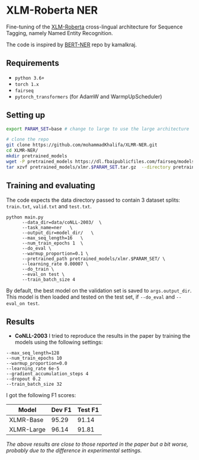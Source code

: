 # XLM-Roberta NER
Fine-tuning of the [XLM-Roberta](https://arxiv.org/abs/1911.02116) cross-lingual architecture for Sequence Tagging, namely Named Entity Recognition. 

The code is inspired by [BERT-NER](https://github.com/kamalkraj/BERT-NER) repo by kamalkraj.


## Requirements 
* `python 3.6+`
* `torch 1.x`
* `fairseq`
* `pytorch_transformers` (for AdamW and WarmpUpScheduler)


## Setting up

```bash
export PARAM_SET=base # change to large to use the large architecture

# clone the repo
git clone https://github.com/mohammadKhalifa/XLMR-NER.git
cd XLMR-NER/
mkdir pretrained_models 
wget -P pretrained_models https://dl.fbaipublicfiles.com/fairseq/models/xlmr.$PARAM_SET.tar.gz
tar xzvf pretrained_models/xlmr.$PARAM_SET.tar.gz  --directory pretrained_models/
```

## Training and evaluating
The code expects the data directory passed to contain 3 dataset splits: `train.txt`, `valid.txt` and `test.txt`.

```
python main.py 
      --data_dir=data/coNLL-2003/  \
      --task_name=ner   \
      --output_dir=model_dir/   \
      --max_seq_length=16   \
      --num_train_epochs 1  \
      --do_eval \
      --warmup_proportion=0.1 \
      --pretrained_path pretrained_models/xlmr.$PARAM_SET/ \
      --learning_rate 0.00007 \
      --do_train \
      --eval_on test \
      --train_batch_size 4
```

By default, the best model on the validation set is saved to `args.output_dir`. This model is then loaded and tested on the test set, if `--do_eval` and `--eval_on test`.

## Results
* **CoNLL-2003**
I tried to reproduce the results in the paper by training the models using the following settings:

```
--max_seq_length=128
--num_train_epochs 10
--warmup_proportion=0.0 
--learning_rate 6e-5  
--gradient_accumulation_steps 4 
--dropout 0.2 
--train_batch_size 32
```
I got the following F1 scores:

| Model | Dev F1 | Test F1  |
|---|---|---|
| XLMR-Base |   95.29 | 91.14  |
| XLMR-Large  | 96.14  |  91.81 |

*The above results are close to those reported in the paper but a bit worse, probably due to the difference in experimental settings.*

